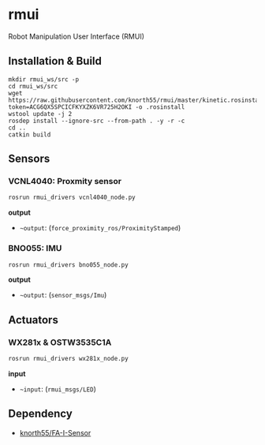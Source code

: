 # rmui
Robot Manipulation User Interface (RMUI)

## Installation & Build

```
mkdir rmui_ws/src -p
cd rmui_ws/src
wget https://raw.githubusercontent.com/knorth55/rmui/master/kinetic.rosinstall?token=ACG6QX5SPCICFKYXZK6VR725H2OKI -o .rosinstall
wstool update -j 2
rosdep install --ignore-src --from-path . -y -r -c
cd ..
catkin build
```

## Sensors

### VCNL4040: Proxmity sensor

```bash
rosrun rmui_drivers vcnl4040_node.py
```

**output**

- `~output`: (`force_proximity_ros/ProximityStamped`)

### BNO055: IMU

```bash
rosrun rmui_drivers bno055_node.py
```

**output**

- `~output`: (`sensor_msgs/Imu`)

## Actuators

### WX281x & OSTW3535C1A

```bash
rosrun rmui_drivers wx281x_node.py
```

**input**

- ``~input``: (`rmui_msgs/LED`)


## Dependency

- [knorth55/FA-I-Sensor](https://github.com/knorth55/FA-I-sensor/)
